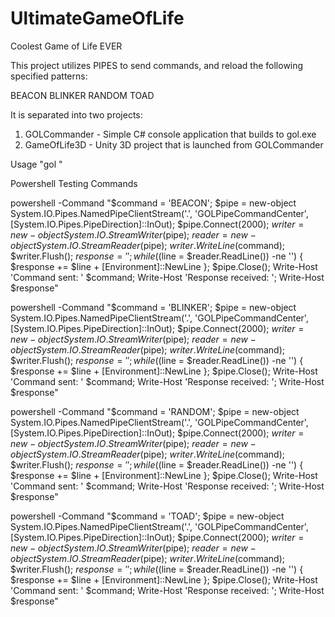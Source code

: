 # UltimateGameOfLife
Coolest Game of Life EVER

This project utilizes PIPES to send commands, and reload the following specified patterns:

BEACON
BLINKER
RANDOM
TOAD

It is separated into two projects:
1. GOLCommander - Simple C# console application that builds to gol.exe
2. GameOfLife3D - Unity 3D project that is launched from GOLCommander

Usage
"gol <pattern>"

Powershell Testing Commands

powershell -Command "$command = 'BEACON'; $pipe = new-object System.IO.Pipes.NamedPipeClientStream('.', 'GOLPipeCommandCenter', [System.IO.Pipes.PipeDirection]::InOut); $pipe.Connect(2000); $writer = new-object System.IO.StreamWriter($pipe); $reader = new-object System.IO.StreamReader($pipe); $writer.WriteLine($command); $writer.Flush(); $response = ''; while (($line = $reader.ReadLine()) -ne '<EOF>') { $response += $line + [Environment]::NewLine }; $pipe.Close(); Write-Host 'Command sent: ' $command; Write-Host 'Response received: '; Write-Host $response"

powershell -Command "$command = 'BLINKER'; $pipe = new-object System.IO.Pipes.NamedPipeClientStream('.', 'GOLPipeCommandCenter', [System.IO.Pipes.PipeDirection]::InOut); $pipe.Connect(2000); $writer = new-object System.IO.StreamWriter($pipe); $reader = new-object System.IO.StreamReader($pipe); $writer.WriteLine($command); $writer.Flush(); $response = ''; while (($line = $reader.ReadLine()) -ne '<EOF>') { $response += $line + [Environment]::NewLine }; $pipe.Close(); Write-Host 'Command sent: ' $command; Write-Host 'Response received: '; Write-Host $response"

powershell -Command "$command = 'RANDOM'; $pipe = new-object System.IO.Pipes.NamedPipeClientStream('.', 'GOLPipeCommandCenter', [System.IO.Pipes.PipeDirection]::InOut); $pipe.Connect(2000); $writer = new-object System.IO.StreamWriter($pipe); $reader = new-object System.IO.StreamReader($pipe); $writer.WriteLine($command); $writer.Flush(); $response = ''; while (($line = $reader.ReadLine()) -ne '<EOF>') { $response += $line + [Environment]::NewLine }; $pipe.Close(); Write-Host 'Command sent: ' $command; Write-Host 'Response received: '; Write-Host $response"

powershell -Command "$command = 'TOAD'; $pipe = new-object System.IO.Pipes.NamedPipeClientStream('.', 'GOLPipeCommandCenter', [System.IO.Pipes.PipeDirection]::InOut); $pipe.Connect(2000); $writer = new-object System.IO.StreamWriter($pipe); $reader = new-object System.IO.StreamReader($pipe); $writer.WriteLine($command); $writer.Flush(); $response = ''; while (($line = $reader.ReadLine()) -ne '<EOF>') { $response += $line + [Environment]::NewLine }; $pipe.Close(); Write-Host 'Command sent: ' $command; Write-Host 'Response received: '; Write-Host $response"


